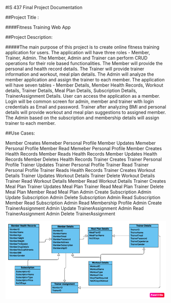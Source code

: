 #IS 437 Final Project Documentation

##Project Title : 

####Fitness Training Web App

##Project Description:

#####The main purpose of this project is to create online fitness training application for users. The application will have three roles - Member, Trainer, Admin. The Member, Admin and Trainer can perform CRUD operations for their role based functionalities. The Member will provide the personal and health record details. The Trainer will provide trainer information and workout, meal plan details. The Admin will analyze the member application and assign the trainer to each member. The application will have seven tables - Member Details, Member Health Records, Workout details, Trainer Details, Meal Plan Details, Subscription Details, TrainerAssignment Details. User can access the application as a member. Login will be common screen for admin, member and trainer with login credentials as Email and password. Trainer after analyzing BMI and personal details will provide workout and meal plan suggestions to assigned member. The Admin based on the subscription and membership details will assign trainer to each member.

##Use Cases:

Member Creates Memeber Personal Profile
Member Updates Memeber Personal Profile
Member Read Memeber Personal Profile
Member Creates Health Records
Member Reads Health Records
Member Updates Health Records
Member Deletes Health Records
Trainer Creates Trainer Personal Profile
Trainer Updates Trainer Personal Profile
Trainer Read Trainer Personal Profile
Trainer Reads Health Records
Trainer Creates Workout Details
Trainer Updates Workout Details
Trainer Delete Workout Details
Trainer Read Workout Details
Member Read Workout Details
Trainer Creates Meal Plan
Trainer Updates Meal Plan
Trainer Read Meal Plan
Trainer Delete Meal Plan
Member Read Meal Plan
Admin Create Subscription 
Admin Update Subscription
Admin Delete Subscription
Admin Read Subscription
Member Read Subscription
Admin Read Membership Profile
Admin Create TrainerAssignment
Admin Update TrainerAssignment
Admin Read TrainerAssignment
Admin Delete TrainerAssignment

![GitHub Logo](/images/FitnessTraining_ClassDiagram.png)